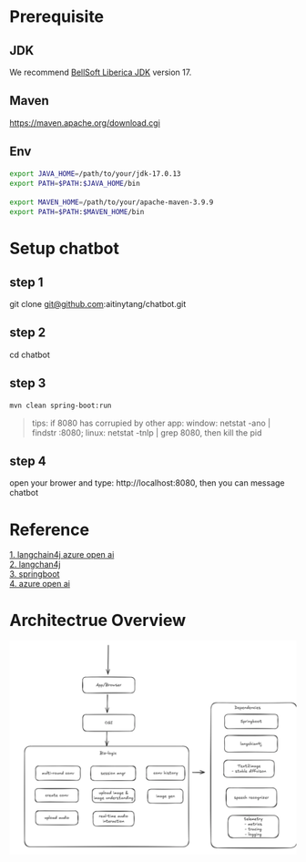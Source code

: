 # Prerequisite
## JDK
We recommend [BellSoft Liberica JDK](https://bell-sw.com/pages/downloads/#/java-17-lts) version 17.
## Maven
https://maven.apache.org/download.cgi
## Env
```bash
export JAVA_HOME=/path/to/your/jdk-17.0.13
export PATH=$PATH:$JAVA_HOME/bin

export MAVEN_HOME=/path/to/your/apache-maven-3.9.9
export PATH=$PATH:$MAVEN_HOME/bin
```

# Setup chatbot
## step 1
git clone git@github.com:aitinytang/chatbot.git

## step 2
cd chatbot

## step 3
```bash
mvn clean spring-boot:run
```
> tips: if 8080 has corrupied by other app: window: netstat -ano | findstr :8080; linux: netstat -tnlp | grep 8080, then kill the pid

## step 4
open your brower and type: http://localhost:8080, then you can message chatbot

# Reference
[1. langchain4j azure open ai](https://docs.langchain4j.dev/integrations/language-models/azure-open-ai/) <br>
[2. langchan4j](https://github.com/langchain4j/langchain4j) <br>
[3. springboot](https://spring.io/quickstart) <br>
[4. azure open ai](https://learn.microsoft.com/en-us/azure/ai-services/openai/) <br>

# Architectrue Overview
![](./docs/assets/mychat-arch.png)
